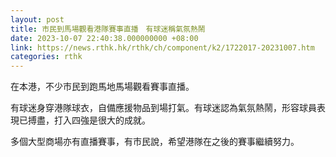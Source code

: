 ```yaml
---
layout: post
title: 市民到馬場觀看港隊賽事直播　有球迷稱氣氛熱鬧
date: 2023-10-07 22:40:38.000000000 +08:00
link: https://news.rthk.hk/rthk/ch/component/k2/1722017-20231007.htm
categories: rthk
---
```


在本港，不少市民到跑馬地馬場觀看賽事直播。

有球迷身穿港隊球衣，自備應援物品到場打氣。有球迷認為氣氛熱鬧，形容球員表現已搏盡，打入四強是很大的成就。

多個大型商場亦有直播賽事，有市民說，希望港隊在之後的賽事繼續努力。
